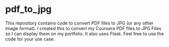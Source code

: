 # pdf_to_jpg
This repository contains code to convert PDF files to JPG (or any other image format). I created this to convert my Coursera PDF files to JPG Files so I can display them on my portfolio. It also uses Flask. Feel free to use the code for your use case.
